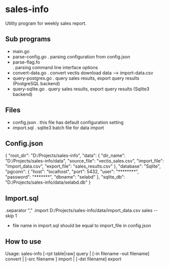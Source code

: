 # sales-info
Utility program for weekly sales report.

## Sub programs
- main.go
- parse-config.go 
  . parsing configuration from config.json
- parse-flag.fo   
  . parsing command line interface options
- convert-data.go
  . convert vectis download data --> import-data.csv
- query-postgres.go 
  . query sales results, export query results (PostgreSQL backend)
- query-sqlite.go 
  . query sales results, export query results (Sqlite3 backend)

## Files
- config.json
  . this file has default configuration setting
- import.sql
  . sqlite3 batch file for data import

## Config.json
{
    "root_dir": "D:/Projects/sales-info",
    "data": {
        "dir_name": "D:/Projects/sales-info/data",
        "source_file": "vectis_sales.csv",
        "import_file": "import_data.csv",
        "export_file": "sales_results.csv"
    },
    "database": "Sqlite",
    "pgconn": {
        "host": "localhost",
        "port": 5432,
        "user": "********",
        "password": "*******",
        "dbname": "selabd"
    },
    "sqlite_db": "D:/Projects/sales-info/data/selabd.db"
}

## Import.sql
.separator ","
.import D:/Projects/sales-info/data/import_data.csv sales --skip 1

- file name in import.sql should be equal to import_file in config.json 

## How to use

Usage: sales-info [-rpt table|raw] query  | [-in  filename -out filename] convert |
                  [-src filename ] import | [-dst filename] export

